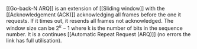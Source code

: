 [[Go-back-N ARQ]] is an extension of [[Sliding window]] with the [[Acknowledgement (ACK)]] acknowledging all frames before the one it requests. If it times out, it resends all frames not acknowledged. The window size can be $2^{k} - 1$ where k is the number of bits in the sequence number. It is a continues [[Automatic Repeat Request (ARQ)]] (no errors the link has full utilisation).